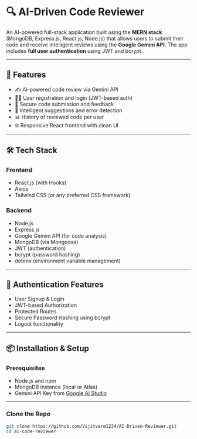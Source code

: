 # 🔍 AI-Driven Code Reviewer

An AI-powered full-stack application built using the **MERN stack** (MongoDB, Express.js, React.js, Node.js) that allows users to submit their code and receive intelligent reviews using the **Google Gemini API**. The app includes **full user authentication** using JWT and bcrypt.

---

## 🚀 Features

- ✍️ AI-powered code review via Gemini API
- 👨‍💻 User registration and login (JWT-based auth)
- 📁 Secure code submission and feedback
- 🧠 Intelligent suggestions and error detection
- 📊 History of reviewed code per user
- 🌐 Responsive React frontend with clean UI

---

## 🛠️ Tech Stack

### Frontend
- React.js (with Hooks)
- Axios
- Tailwind CSS (or any preferred CSS framework)

### Backend
- Node.js
- Express.js
- Google Gemini API (for code analysis)
- MongoDB (via Mongoose)
- JWT (authentication)
- bcrypt (password hashing)
- dotenv (environment variable management)

---

## 🔐 Authentication Features

- User Signup & Login
- JWT-based Authorization
- Protected Routes
- Secure Password Hashing using bcrypt
- Logout functionality

---

## 📦 Installation & Setup

### Prerequisites
- Node.js and npm
- MongoDB instance (local or Atlas)
- Gemini API Key from [Google AI Studio](https://makersuite.google.com/)

---

### Clone the Repo

```bash
git clone https://github.com/Vijitverm1234/AI-Driven-Reviewer.git
cd ai-code-reviewer
